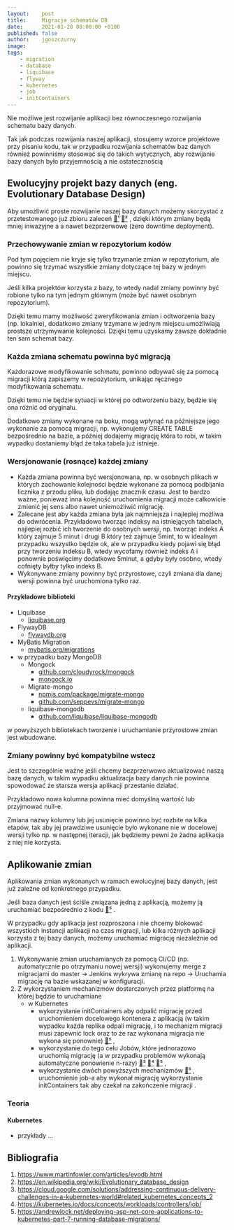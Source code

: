 ```yaml
---
layout:    post
title:     Migracja schematów DB
date:      2021-01-28 08:00:00 +0100
published: false
author:    jgoszczurny
image:
tags:
    - migration
    - database
    - liquibase
    - flyway
    - kubernetes
    - job
    - initContainers
---
```


Nie możliwe jest rozwijanie aplikacji bez równoczesnego rozwijania schematu bazy danych.

Tak jak podczas rozwijania naszej aplikacji, stosujemy wzorce projektowe przy pisaniu kodu, tak w przypadku rozwijania schematów baz danych również powinniśmy stosować się do takich wytycznych, aby rozwijanie bazy danych było przyjemnością a nie ostatecznością

## Ewolucyjny projekt bazy danych (eng. Evolutionary Database Design)
Aby umożliwić proste rozwijanie naszej bazy danych możemy skorzystać z przetestowanego już zbioru zaleceń [🔗¹](https://www.martinfowler.com/articles/evodb.html) [🔗²](https://en.wikipedia.org/wiki/Evolutionary_database_design) , dzięki którym zmiany będą mniej inwazyjne a a nawet bezprzerwowe (zero downtime deployment).

### Przechowywanie zmian w repozytorium kodów
Pod tym pojęciem nie kryje się tylko trzymanie zmian w repozytorium, ale powinno się trzymać wszystkie zmiany dotyczące tej bazy w jednym miejscu.

Jeśli kilka projektów korzysta z bazy, to wtedy nadal zmiany powinny być robione tylko na tym jednym głównym (może być nawet osobnym repozytorium).

Dzięki temu mamy możliwość zweryfikowania zmian i odtworzenia bazy (np. lokalnie), dodatkowo zmiany trzymane w jednym miejscu umożliwiają prostsze utrzymywanie kolejności. Dzięki temu uzyskamy zawsze dokładnie ten sam schemat bazy.

### Każda zmiana schematu powinna być migracją
Każdorazowe modyfikowanie schmatu, powinno odbywać się za pomocą migracji którą zapiszemy w repozytorium, unikając ręcznego modyfikowania schematu.

Dzięki temu nie będzie sytuacji w której po odtworzeniu bazy, będzie się ona różnić od oryginału.

Dodatkowo zmiany wykonane na boku, mogą wpłynąć na późniejsze jego wykonanie za pomocą migracji, np. wykonujemy CREATE TABLE bezpośrednio na bazie, a później dodajemy migrację która to robi, w takim wypadku dostaniemy błąd że taka tabela już istnieje.

### Wersjonowanie (rosnące) każdej zmiany
* Każda zmiana powinna być wersjonowana, np. w osobnych plikach w których zachowanie kolejności będzie wykonane za pomocą podbijania licznika z przodu pliku, lub dodając znacznik czasu.
  Jest to bardzo ważne, ponieważ inna kolejność uruchomienia migracji może całkowicie zmienić jej sens albo nawet uniemożliwić migrację.
* Zalecane jest aby każda zmiana była jak najmniejsza i najlepiej możliwa do odwrócenia. 
  Przykładowo tworząc indeksy na istniejących tabelach, najlepiej rozbić ich tworzenie do osobnych wersji, 
  np. tworząc indeks A który zajmuje 5 minut i drugi B który też zajmuje 5mint, to w idealnym przypadku wszystko będzie ok, ale w przypadku kiedy pojawi się błąd przy tworzeniu indeksu B, wtedy wycofamy również indeks A i ponownie poświęcimy dodatkowe 5minut, 
  a gdyby były osobno, wtedy cofnięty byłby tylko indeks B. 
* Wykonywane zmiany powinny być przyrostowe, czyli zmiana dla danej wersji powinna być uruchomiona tylko raz.

#### Przykładowe biblioteki
* Liquibase
  * [liquibase.org](https://www.liquibase.org/)
* FlywayDB
  * [flywaydb.org](https://flywaydb.org/)
* MyBatis Migration
  * [mybatis.org/migrations](https://mybatis.org/migrations)
* w przypadku bazy MongoDB
  * Mongock
    * [github.com/cloudyrock/mongock](https://github.com/cloudyrock/mongock)
    * [mongock.io](https://www.mongock.io)
  * Migrate-mongo
    * [npmjs.com/package/migrate-mongo](https://www.npmjs.com/package/migrate-mongo)
    * [github.com/seppevs/migrate-mongo](https://github.com/seppevs/migrate-mongo)
  * liquibase-mongodb
    * [github.com/liquibase/liquibase-mongodb](https://github.com/liquibase/liquibase-mongodb)

w powyższych bibliotekach tworzenie i uruchamianie przyrostowe zmian jest wbudowane.

### Zmiany powinny być kompatybilne wstecz
Jest to szczególnie ważne jeśli chcemy bezprzerwowo aktualizować naszą bazę danych, w takim wypadku aktualizacja bazy danych nie powinna spowodować że starsza wersja aplikacji przestanie działać.

Przykładowo nowa kolumna powinna mieć domyślną wartość lub przyjmować null-e.

Zmiana nazwy kolumny lub jej usunięcie powinno być rozbite na kilka etapów, tak aby jej prawdziwe usunięcie było wykonane nie w docelowej wersji tylko np. w następnej iteracji, jak będziemy pewni że żadna aplikacja z niej nie korzysta.

## Aplikowanie zmian
Aplikowania zmian wykonanych w ramach ewolucyjnej bazy danych, jest już zależne od konkretnego przypadku.

Jeśli baza danych jest ściśle związana jedną z aplikacją, możemy ją uruchamiać bezpośrednio z kodu [🔗⁵](https://andrewlock.net/deploying-asp-net-core-applications-to-kubernetes-part-7-running-database-migrations/#running-migrations-on-application-startup) .

W przypadku gdy aplikacja jest rozproszona i nie chcemy blokować wszystkich instancji aplikacji na czas migracji, lub kilka różnych aplikacji korzysta z tej bazy danych, możemy uruchamiać migrację niezależnie od aplikacji.

1. Wykonywanie zmian uruchamianych za pomocą CI/CD (np. automatycznie po otrzymaniu nowej wersji)
   wykonujemy merge z migracjami do master → Jenkins wykrywa zmianę na repo → Uruchamia migrację na bazie wskazanej w konfiguracji.
2. Z wykorzystaniem mechanizmów dostarczonych przez platformę na której będzie to uruchamiane
   * w Kubernetes
     * wykorzystanie initContainers aby odpalić migrację przed uruchomieniem docelowego kontenera z aplikacją (w takim wypadku każda replika odpali migrację, i to mechanizm migracji musi zapewnić lock oraz to że raz wykonana migracja nie wykona się ponownie) [🔗⁵](https://andrewlock.net/deploying-asp-net-core-applications-to-kubernetes-part-7-running-database-migrations/#init-containers) ,
     * wykorzystanie do tego celu Jobów, które jednorazowo uruchomią migrację (a w przypadku problemów wykonają automatyczne ponowienie n-razy) [🔗³](https://cloud.google.com/solutions/addressing-continuous-delivery-challenges-in-a-kubernetes-world#related_kubernetes_concepts_2) [🔗⁴](https://kubernetes.io/docs/concepts/workloads/controllers/job/) [🔗⁵](https://andrewlock.net/deploying-asp-net-core-applications-to-kubernetes-part-7-running-database-migrations/#jobs) ,
     * wykorzystanie dwóch powyższych mechanizmów [🔗⁵](https://andrewlock.net/deploying-asp-net-core-applications-to-kubernetes-part-7-running-database-migrations/#combining-jobs-and-init-containers-to-handle-migrations) ,
       uruchomienie job-a aby wykonał migrację 
       wykorzystanie initContainers tak aby czekał na zakończenie migracji .

### Teoria
#### Kubernetes
 - przykłady ...

## Bibliografia
1. https://www.martinfowler.com/articles/evodb.html
2. https://en.wikipedia.org/wiki/Evolutionary_database_design
3. https://cloud.google.com/solutions/addressing-continuous-delivery-challenges-in-a-kubernetes-world#related_kubernetes_concepts_2
4. https://kubernetes.io/docs/concepts/workloads/controllers/job/
5. https://andrewlock.net/deploying-asp-net-core-applications-to-kubernetes-part-7-running-database-migrations/
